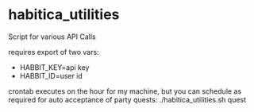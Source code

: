 # habitica_utilities
Script for various API Calls

requires export of two vars:
* HABBIT_KEY=api key
* HABBIT_ID=user id

crontab executes on the hour for my machine, but you can schedule as required for auto acceptance of party quests:
./habitica_utilities.sh quest
